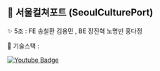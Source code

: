 ##   🚀 서울컬쳐포트 (SeoulCulturePort)

 ✨  5조 : FE 송철환 김용민 , BE 장진혁 노명빈 홍다정



🔧 기술스택 : 


 [![Youtube Badge](https://img.shields.io/badge/Youtube-ff0000?style=flat-round&logo=youtube&link=https://youtu.be/4bIADllM0B0)](https://youtu.be/4bIADllM0B0)

<!--

**Here are some ideas to get you started:**

🍿 Fun facts - what does your team eat for breakfast?
🧙 Remember, you can do mighty things with the power of [Markdown](https://docs.github.com/github/writing-on-github/getting-started-with-writing-and-formatting-on-github/basic-writing-and-formatting-syntax)
-->
